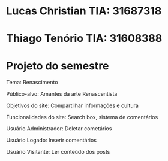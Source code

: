 # Lucas Christian TIA: 31687318
# Thiago Tenório TIA: 31608388
# Projeto do semestre

Tema: Renascimento

Público-alvo: Amantes da arte Renascentista

Objetivos do site: Compartilhar informações e cultura

Funcionalidades do site: Search box, sistema de comentários

Usuário Administrador: Deletar cometários

Usuário Logado: Inserir comentários

Usuário Visitante: Ler conteúdo dos posts

[Mapa de Navegação]: (Mapanav.pdf)

[Wireframe]: (wireframe.pdf) 
